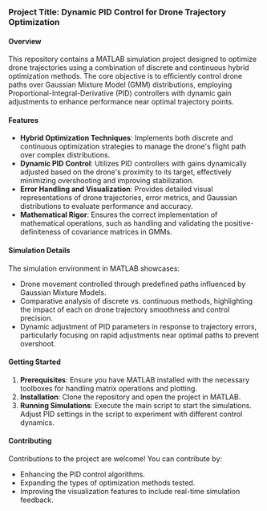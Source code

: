 ### Project Title: Dynamic PID Control for Drone Trajectory Optimization

#### Overview
This repository contains a MATLAB simulation project designed to optimize drone trajectories using a combination of discrete and continuous hybrid optimization methods. The core objective is to efficiently control drone paths over Gaussian Mixture Model (GMM) distributions, employing Proportional-Integral-Derivative (PID) controllers with dynamic gain adjustments to enhance performance near optimal trajectory points.

#### Features
- **Hybrid Optimization Techniques**: Implements both discrete and continuous optimization strategies to manage the drone's flight path over complex distributions.
- **Dynamic PID Control**: Utilizes PID controllers with gains dynamically adjusted based on the drone's proximity to its target, effectively minimizing overshooting and improving stabilization.
- **Error Handling and Visualization**: Provides detailed visual representations of drone trajectories, error metrics, and Gaussian distributions to evaluate performance and accuracy.
- **Mathematical Rigor**: Ensures the correct implementation of mathematical operations, such as handling and validating the positive-definiteness of covariance matrices in GMMs.

#### Simulation Details
The simulation environment in MATLAB showcases:
- Drone movement controlled through predefined paths influenced by Gaussian Mixture Models.
- Comparative analysis of discrete vs. continuous methods, highlighting the impact of each on drone trajectory smoothness and control precision.
- Dynamic adjustment of PID parameters in response to trajectory errors, particularly focusing on rapid adjustments near optimal paths to prevent overshoot.

#### Getting Started
1. **Prerequisites**: Ensure you have MATLAB installed with the necessary toolboxes for handling matrix operations and plotting.
2. **Installation**: Clone the repository and open the project in MATLAB.
3. **Running Simulations**: Execute the main script to start the simulations. Adjust PID settings in the script to experiment with different control dynamics.

#### Contributing
Contributions to the project are welcome! You can contribute by:
- Enhancing the PID control algorithms.
- Expanding the types of optimization methods tested.
- Improving the visualization features to include real-time simulation feedback.
